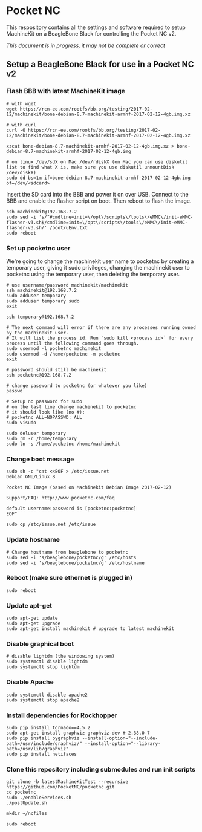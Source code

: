 # Pocket NC 

This respository contains all the settings and software required to setup MachineKit on a BeagleBone Black for
controlling the Pocket NC v2.

*This document is in progress, it may not be complete or correct*

## Setup a BeagleBone Black for use in a Pocket NC v2

### Flash BBB with latest MachineKit image

    # with wget
    wget https://rcn-ee.com/rootfs/bb.org/testing/2017-02-12/machinekit/bone-debian-8.7-machinekit-armhf-2017-02-12-4gb.img.xz

    # with curl
    curl -O https://rcn-ee.com/rootfs/bb.org/testing/2017-02-12/machinekit/bone-debian-8.7-machinekit-armhf-2017-02-12-4gb.img.xz

    xzcat bone-debian-8.7-machinekit-armhf-2017-02-12-4gb.img.xz > bone-debian-8.7-machinekit-armhf-2017-02-12-4gb.img

    # on linux /dev/sdX on Mac /dev/rdiskX (on Mac you can use diskutil list to find what X is, make sure you use diskutil unmountDisk /dev/diskX)
    sudo dd bs=1m if=bone-debian-8.7-machinekit-armhf-2017-02-12-4gb.img of=/dev/<sdcard>

Insert the SD card into the BBB and power it on over USB. Connect to the BBB and enable the flasher script on boot. Then reboot to flash the image.

    ssh machinekit@192.168.7.2
    sudo sed -i 's/^#cmdline=init=\/opt\/scripts\/tools\/eMMC\/init-eMMC-flasher-v3.sh$/cmdline=init=\/opt\/scripts\/tools\/eMMC\/init-eMMC-flasher-v3.sh/' /boot/uEnv.txt
    sudo reboot

### Set up pocketnc user

We're going to change the machinekit user name to pocketnc by creating a temporary
user, giving it sudo privileges, changing the machinekit user to pocketnc using the
temporary user, then deleting the temporary user.

    # use username/password machinekit/machinekit
    ssh machinekit@192.168.7.2 
    sudo adduser temporary
    sudo adduser temporary sudo
    exit

    ssh temporary@192.168.7.2

    # The next command will error if there are any processes running owned by the machinekit user. 
    # It will list the process id. Run `sudo kill <process id>` for every process until the following command goes through.
    sudo usermod -l pocketnc machinekit
    sudo usermod -d /home/pocketnc -m pocketnc
    exit

    # password should still be machinekit
    ssh pocketnc@192.168.7.2

    # change password to pocketnc (or whatever you like)
    passwd

    # Setup no password for sudo
    # on the last line change machinekit to pocketnc
    # it should look like (no #):
    # pocketnc ALL=NOPASSWD: ALL
    sudo visudo

    sudo deluser temporary
    sudo rm -r /home/temporary
    sudo ln -s /home/pocketnc /home/machinekit

### Change boot message

    sudo sh -c "cat <<EOF > /etc/issue.net
    Debian GNU/Linux 8

    Pocket NC Image (based on Machinekit Debian Image 2017-02-12)

    Support/FAQ: http://www.pocketnc.com/faq

    default username:password is [pocketnc:pocketnc]
    EOF"

    sudo cp /etc/issue.net /etc/issue

### Update hostname

    # Change hostname from beaglebone to pocketnc
    sudo sed -i 's/beaglebone/pocketnc/g' /etc/hosts
    sudo sed -i 's/beaglebone/pocketnc/g' /etc/hostname

### Reboot (make sure ethernet is plugged in)

    sudo reboot

### Update apt-get

    sudo apt-get update
    sudo apt-get upgrade
    sudo apt-get install machinekit # upgrade to latest machinekit

### Disable graphical boot

    # disable lightdm (the windowing system)
    sudo systemctl disable lightdm
    sudo systemctl stop lightdm

### Disable Apache

    sudo systemctl disable apache2
    sudo systemctl stop apache2


### Install dependencies for Rockhopper

    sudo pip install tornado==4.5.2
    sudo apt-get install graphviz graphviz-dev # 2.38.0-7
    sudo pip install pygraphviz --install-option="--include-path=/usr/include/graphviz/" --install-option="--library-path=/usr/lib/graphviz"
    sudo pip install netifaces

### Clone this repository including submodules and run init scripts

    git clone -b latestMachineKitTest --recursive https://github.com/PocketNC/pocketnc.git
    cd pocketnc
    sudo ./enableServices.sh
    ./postUpdate.sh

    mkdir ~/ncfiles

    sudo reboot
